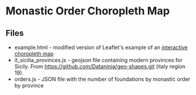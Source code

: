 # Monastic Order Choropleth Map

## Files

* example.html - modified version of Leaflet's example of an
[interactive choropleth map](http://leafletjs.com/examples/choropleth/example.html)
* it_sicilia_provinces.js - geojson file containing modern provinces for
Sicily. From https://github.com/Dataninja/geo-shapes.git (italy region 19).
* orders.js - JSON file with the number of foundations by monastic order by province
